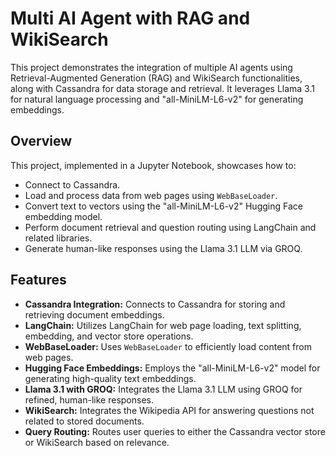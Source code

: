# Multi AI Agent with RAG and WikiSearch

This project demonstrates the integration of multiple AI agents using Retrieval-Augmented Generation (RAG) and WikiSearch functionalities, along with Cassandra for data storage and retrieval. It leverages Llama 3.1 for natural language processing and "all-MiniLM-L6-v2" for generating embeddings.

## Overview

This project, implemented in a Jupyter Notebook, showcases how to:

*   Connect to Cassandra.
*   Load and process data from web pages using `WebBaseLoader`.
*   Convert text to vectors using the "all-MiniLM-L6-v2" Hugging Face embedding model.
*   Perform document retrieval and question routing using LangChain and related libraries.
*   Generate human-like responses using the Llama 3.1 LLM via GROQ.

## Features

*   **Cassandra Integration:** Connects to Cassandra for storing and retrieving document embeddings.
*   **LangChain:** Utilizes LangChain for web page loading, text splitting, embedding, and vector store operations.
*   **WebBaseLoader:** Uses `WebBaseLoader` to efficiently load content from web pages.
*   **Hugging Face Embeddings:** Employs the "all-MiniLM-L6-v2" model for generating high-quality text embeddings.
*   **Llama 3.1 with GROQ:** Integrates the Llama 3.1 LLM using GROQ for refined, human-like responses.
*   **WikiSearch:** Integrates the Wikipedia API for answering questions not related to stored documents.
*   **Query Routing:** Routes user queries to either the Cassandra vector store or WikiSearch based on relevance.
